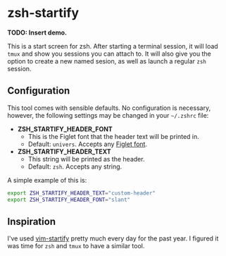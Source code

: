 # zsh-startify

**TODO: Insert demo.**

This is a start screen for zsh. After starting a terminal session, it will load `tmux` and show you sessions you can attach to. It will also give you the option to create a new named sesion, as well as launch a regular `zsh` session.

## Configuration

This tool comes with sensible defaults. No configuration is necessary, however, the following settings may be changed in your `~/.zshrc` file:

- **ZSH_STARTIFY_HEADER_FONT**
	+ This is the Figlet font that the header text will be printed in.
	+ Default: `univers`. Accepts any [Figlet font](http://www.figlet.org/examples.html).
- **ZSH_STARTIFY_HEADER_TEXT**
	+ This string will be printed as the header.
	+ Default: `zsh`. Accepts any string.

A simple example of this is:

```bash
export ZSH_STARTIFY_HEADER_TEXT="custom-header"
export ZSH_STARTIFY_HEADER_FONT="slant"
```

## Inspiration

I've used [vim-startify](https://github.com/mhinz/vim-startify) pretty much every day for the past year. I figured it was time for `zsh` and `tmux` to have a similar tool.

